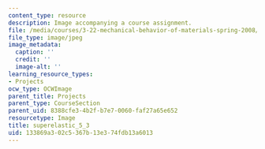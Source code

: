 ```yaml
---
content_type: resource
description: Image accompanying a course assignment.
file: /media/courses/3-22-mechanical-behavior-of-materials-spring-2008/133869a302c5367b13e374fdb13a6013_superelastic_5_3.jpg
file_type: image/jpeg
image_metadata:
  caption: ''
  credit: ''
  image-alt: ''
learning_resource_types:
- Projects
ocw_type: OCWImage
parent_title: Projects
parent_type: CourseSection
parent_uid: 8388cfe3-4b2f-b7e7-0060-faf27a65e652
resourcetype: Image
title: superelastic_5_3
uid: 133869a3-02c5-367b-13e3-74fdb13a6013
---
```

